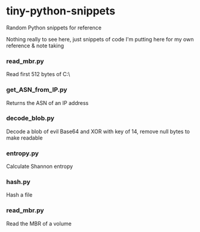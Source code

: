 # tiny-python-snippets
Random Python snippets for reference

Nothing really to see here, just snippets of code I'm putting here for my own reference & note taking


### read_mbr.py

Read first 512 bytes of C:\

### get_ASN_from_IP.py

Returns the ASN of an IP address

### decode_blob.py

Decode a blob of evil Base64 and XOR with key of 14, remove null bytes to make readable

### entropy.py

Calculate Shannon entropy  

### hash.py

Hash a file  

### read_mbr.py

Read the MBR of a volume  
